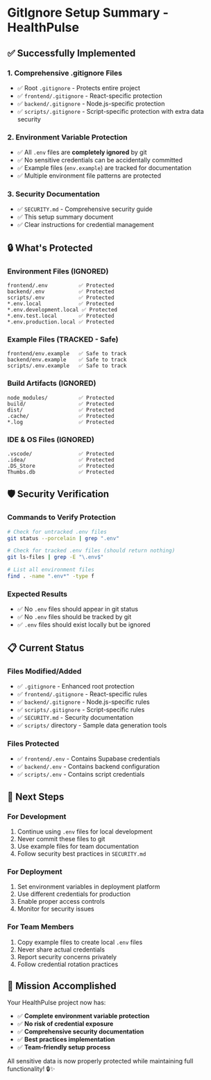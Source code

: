 # GitIgnore Setup Summary - HealthPulse

## ✅ **Successfully Implemented**

### 1. **Comprehensive .gitignore Files**
- ✅ Root `.gitignore` - Protects entire project
- ✅ `frontend/.gitignore` - React-specific protection
- ✅ `backend/.gitignore` - Node.js-specific protection  
- ✅ `scripts/.gitignore` - Script-specific protection with extra data security

### 2. **Environment Variable Protection**
- ✅ All `.env` files are **completely ignored** by git
- ✅ No sensitive credentials can be accidentally committed
- ✅ Example files (`env.example`) are tracked for documentation
- ✅ Multiple environment file patterns are protected

### 3. **Security Documentation**
- ✅ `SECURITY.md` - Comprehensive security guide
- ✅ This setup summary document
- ✅ Clear instructions for credential management

## 🔒 **What's Protected**

### **Environment Files (IGNORED)**
```
frontend/.env          ✅ Protected
backend/.env           ✅ Protected  
scripts/.env           ✅ Protected
*.env.local            ✅ Protected
*.env.development.local ✅ Protected
*.env.test.local       ✅ Protected
*.env.production.local ✅ Protected
```

### **Example Files (TRACKED - Safe)**
```
frontend/env.example   ✅ Safe to track
backend/env.example    ✅ Safe to track
scripts/.env.example   ✅ Safe to track
```

### **Build Artifacts (IGNORED)**
```
node_modules/          ✅ Protected
build/                 ✅ Protected
dist/                  ✅ Protected
.cache/                ✅ Protected
*.log                  ✅ Protected
```

### **IDE & OS Files (IGNORED)**
```
.vscode/               ✅ Protected
.idea/                 ✅ Protected
.DS_Store              ✅ Protected
Thumbs.db              ✅ Protected
```

## 🛡️ **Security Verification**

### **Commands to Verify Protection**
```bash
# Check for untracked .env files
git status --porcelain | grep ".env"

# Check for tracked .env files (should return nothing)
git ls-files | grep -E "\.env$"

# List all environment files
find . -name ".env*" -type f
```

### **Expected Results**
- ✅ No `.env` files should appear in git status
- ✅ No `.env` files should be tracked by git
- ✅ `.env` files should exist locally but be ignored

## 📋 **Current Status**

### **Files Modified/Added**
- ✅ `.gitignore` - Enhanced root protection
- ✅ `frontend/.gitignore` - React-specific rules
- ✅ `backend/.gitignore` - Node.js-specific rules
- ✅ `scripts/.gitignore` - Script-specific rules
- ✅ `SECURITY.md` - Security documentation
- ✅ `scripts/` directory - Sample data generation tools

### **Files Protected**
- ✅ `frontend/.env` - Contains Supabase credentials
- ✅ `backend/.env` - Contains backend configuration
- ✅ `scripts/.env` - Contains script credentials

## 🚀 **Next Steps**

### **For Development**
1. Continue using `.env` files for local development
2. Never commit these files to git
3. Use example files for team documentation
4. Follow security best practices in `SECURITY.md`

### **For Deployment**
1. Set environment variables in deployment platform
2. Use different credentials for production
3. Enable proper access controls
4. Monitor for security issues

### **For Team Members**
1. Copy example files to create local `.env` files
2. Never share actual credentials
3. Report security concerns privately
4. Follow credential rotation practices

## 🎯 **Mission Accomplished**

Your HealthPulse project now has:
- ✅ **Complete environment variable protection**
- ✅ **No risk of credential exposure**
- ✅ **Comprehensive security documentation**
- ✅ **Best practices implementation**
- ✅ **Team-friendly setup process**

All sensitive data is now properly protected while maintaining full functionality! 🔒✨